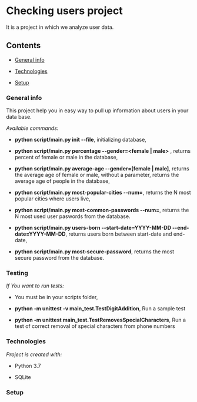 # Checking users project

  

It is a project in which we analyze user data.

  

## Contents

*  [General info](#genetal-info)

*  [Technologies](#technologies)

*  [Setup](#setup)

  

### General info

  

This project help you in easy way to pull up information about users in your data base.

  

*Available commands:*

* **python script/main.py init --file**, initializing database,

* **python script/main.py percentage --gender=<female | male>** , returns percent of female or male in the database,

* **python script/main.py average-age --gender=[female | male]**, returns the average age of female or male, without a parameter, returns the average age of people in the database,

* **python script/main.py most-popular-cities --num=<N>**, returns the N most popular cities where users live,

* **python script/main.py most-common-passwords --num=<N>**, returns the N most used user paswords from the database.

* **python script/main.py users-born  --start-date=YYYY-MM-DD  --end-date=YYYY-MM-DD**, returns users born between start-date and end-date,

* **python script/main.py most-secure-password**, returns the most secure password from the database.



### Testing

*If You want to run tests:*

* You must be in your scripts folder,

* **python -m unittest -v main_test.TestDigitAddition**, Run a sample test

* **python -m unittest main_test.TestRemovesSpecialCharacters**, Run a test of correct removal of special characters from phone numbers

  

### Technologies

  

*Project is created with:*

* Python 3.7

* SQLite

  

### Setup